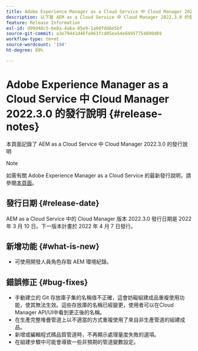 ```yaml
---
title: Adobe Experience Manager as a Cloud Service 中 Cloud Manager 2022.3.0 的發行說明
description: 以下是 AEM as a Cloud Service 中 Cloud Manager 2022.3.0 的發行說明。
feature: Release Information
exl-id: d09d48c5-6e0a-4a6a-85e9-1a60fdd6e5bf
source-git-commit: a3e79441d46fa961fcd05ea54e84957754890d69
workflow-type: tm+mt
source-wordcount: '194'
ht-degree: 89%

---
```


# Adobe Experience Manager as a Cloud Service 中 Cloud Manager 2022.3.0 的發行說明 {#release-notes}

本頁面記錄了 AEM as a Cloud Service 中 Cloud Manager 2022.3.0 的發行說明

>[!NOTE]
>
>如需有關 Adobe Experience Manager as a Cloud Service 的最新發行說明，請參閱[本頁面](/help/release-notes/release-notes-cloud/release-notes-current.md)。

## 發行日期 {#release-date}

AEM as a Cloud Service 中的 Cloud Manager 版本 2022.3.0 發行日期是 2022 年 3 月 10 日。下一版本計畫於 2022 年 4 月 7 日發行。

## 新增功能 {#what-is-new}

* 可使用開發人員角色存取 AEM 環境紀錄。

## 錯誤修正 {#bug-fixes}

* 手動建立的 Git 存放庫子集的名稱值不正確，這會妨礙組建成品重複使用功能，使其無法生效。這些存放庫的名稱已經變更，使用者可以在Cloud Manager API/UI中看到更正後的名稱。
* 在生產完整堆疊管道上以不適當的方式重複使用了來自非生產管道的組建成品。
* 新增或編輯程式碼品質管道時，不再顯示處理量度失敗的選項。
* 在組建步驟中可能會導致一些非預期的管道變數設定。
